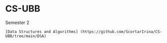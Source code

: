 # CS-UBB

Semester 2

    [Data Structures and Algorithms] (https://github.com/ScortarIrina/CS-UBB/tree/main/DSA)

